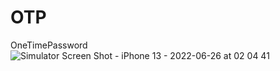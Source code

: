 # OTP
OneTimePassword
![Simulator Screen Shot - iPhone 13 - 2022-06-26 at 02 04 41](https://user-images.githubusercontent.com/91268094/186541973-a31c12c4-de02-4e43-8ac0-413cdf503c11.png)
